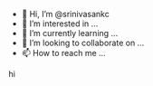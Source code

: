- 👋 Hi, I’m @srinivasankc
- 👀 I’m interested in ...
- 🌱 I’m currently learning ...
- 💞️ I’m looking to collaborate on ...
- 📫 How to reach me ...

<!---
srinivasankc/srinivasankc is a ✨ special ✨ repository because its `README.md` (this file) appears on your GitHub profile.
You can click the Preview link to take a look at your changes.
--->hi
